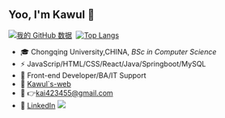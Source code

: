 ## Yoo, I'm Kawul 👋
[![我的 GitHub 数据](https://github-readme-stats.vercel.app/api?username=Kawul007&show_icons=true&theme=tokyonight&line_height=20&card_width=400px)]()
&nbsp;[![Top Langs](https://github-readme-stats.vercel.app/api/top-langs/?username=Kawul007&layout=compact&theme=tokyonight&card_width=300px)](https://github.com/Kawul007/github-readme-stats)
- 🎓 Chongqing University,CHINA, _BSc in Computer Science_
- ⚡ JavaScrip/HTML/CSS/React/Java/Springboot/MySQL
- 🏃  Front-end Developer/BA/IT Support
- 🚗 [Kawul`s-web](https://kawul007.github.io/personal-web/)
- 🏤 👉kai423455@gmail.com
- 👦 [LinkedIn](https://www.linkedin.com/in/kawul4234/)
![](https://github.com/Kawul007/kawul007/blob/main/homer.gif&width=600px&height=100px)

